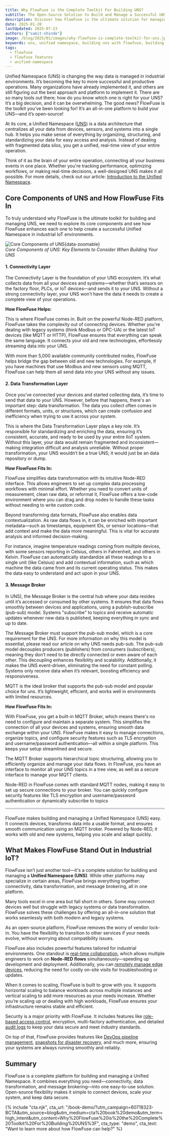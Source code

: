 ```yaml
---
title: Why FlowFuse is the Complete Toolkit For Building UNS?  
subtitle: The Open-Source Solution to Build and Manage a Successful UNS
description: Discover how FlowFuse is the ultimate solution for managing and implementing Unified Namespace (UNS) in industrial IoT environments.  
date: 2025-01-20
lastUpdated: 2025-07-23
authors: ["sumit-shinde"]
image: /blog/2025/01/images/why-flowfuse-is-complete-toolkit-for-uns.jpeg
keywords: uns, unified namespace, building uns with flowfuse, building uns using node-red, core components of unified namespace  
tags:  
  - flowfuse  
  - flowfuse features  
  - unified-namespace  
---
```


Unified Namespace (UNS) is changing the way data is managed in industrial environments. It’s becoming the key to more successful and productive operations. Many organizations have already implemented it, and others are still figuring out the best approach and platform to implement it. There are so many tools out there; how do you know which one is right for your UNS? It’s a big decision, and it can be overwhelming. The good news? FlowFuse is the toolkit you’ve been looking for! It’s an all-in-one platform to build your UNS—and it’s open-source!

<!--more-->

At its core, a Unified Namespace ([UNS](/solutions/uns/)) is a data architecture that centralizes all your data from devices, sensors, and systems into a single hub. It helps you make sense of everything by organizing, structuring, and standardizing your data for easy access and analysis. Instead of dealing with fragmented data silos, you get a unified, real-time view of your entire operation. 

Think of it as the brain of your entire operation, connecting all your business events in one place. Whether you're tracking performance, optimizing workflows, or making real-time decisions, a well-designed UNS makes it all possible. For more details, check out our article: [Introduction to the Unified Namespace](/blog/2023/12/introduction-to-unified-namespace/).

## **Core Components of UNS and How FlowFuse Fits In**

To truly understand why FlowFuse is the ultimate toolkit for building and managing UNS, we need to explore its core components and see how FlowFuse enhances each one to help create a successful Unified Namespace in industrial IoT environments.

![Core Components of UNS](./images/components-of-uns.jpeg){data-zoomable}  
_Core Components of UNS: Key Elements to Consider When Building Your UNS_

#### **1. Connectivity Layer**

The Connectivity Layer is the foundation of your UNS ecosystem. It’s what collects data from all your devices and systems—whether that’s sensors on the factory floor, PLCs, or IoT devices—and sends it to your UNS. Without a strong connectivity layer, your UNS won’t have the data it needs to create a complete view of your operations.

**How FlowFuse Helps:**

This is where FlowFuse comes in. Built on the powerful Node-RED platform, FlowFuse takes the complexity out of connecting devices. Whether you're dealing with legacy systems (think Modbus or OPC-UA) or the latest IoT devices (like MQTT or HTTP), FlowFuse ensures that everything can speak the same language. It connects your old and new technologies, effortlessly streaming data into your UNS.

With more than 5,000 available community contributed nodes, FlowFuse helps bridge the gap between old and new technologies. For example, if you have machines that use Modbus and new sensors using MQTT, FlowFuse can help them all send data into your UNS without any issues.

#### **2. Data Transformation Layer**

Once you’ve connected your devices and started collecting data, it’s time to send that data to your UNS. However, before that happens, there's an important step: data transformation. The data you collect often comes in different formats, units, or structures, which can create confusion and inefficiency when trying to use it across your system.

This is where the Data Transformation Layer plays a key role. It’s responsible for standardizing and enriching the data, ensuring it’s consistent, accurate, and ready to be used by your entire IIoT system. Without this layer, your data would remain fragmented and inconsistent—making integration difficult and analysis unreliable. Without proper transformation, your UNS wouldn’t be a true UNS; it would just be an data repository or dump.

**How FlowFuse Fits In:** 

FlowFuse simplifies data transformation with its intuitive Node-RED interface. This allows engineers to set up complex data processing workflows with minimal effort. Whether you need to convert units of measurement, clean raw data, or reformat it, FlowFuse offers a low-code environment where you can drag and drop nodes to handle these tasks without needing to write custom code.

Beyond transforming data formats, FlowFuse also enables data contextualization. As raw data flows in, it can be enriched with important metadata—such as timestamps, equipment IDs, or sensor locations—that add context and make the data more meaningful. This is vital for accurate analysis and informed decision-making.

For instance, imagine temperature readings coming from multiple devices, with some sensors reporting in Celsius, others in Fahrenheit, and others in Kelvin. FlowFuse can automatically standardize all these readings to a single unit (like Celsius) and add contextual information, such as which machine the data came from and its current operating status. This makes the data easy to understand and act upon in your UNS.

#### **3. Message Broker**

In UNS), the Message Broker is the central hub where your data resides until it’s accessed or consumed by other systems. It ensures that data flows smoothly between devices and applications, using a publish-subscribe (pub-sub) model. Systems "subscribe" to topics and receive automatic updates whenever new data is published, keeping everything in sync and up to date.

The Message Broker must support the pub-sub model, which is a core requirement for the UNS. For more information on why this model is essential, please read our article on why UNS needs pub-sub. The pub-sub model decouples producers (publishers) from consumers (subscribers), meaning they don’t need to be directly connected or even aware of each other. This decoupling enhances flexibility and scalability. Additionally, it makes the UNS event-driven, eliminating the need for constant polling. Systems only receive data when it’s relevant, boosting efficiency and responsiveness.

MQTT is the ideal broker that supports the pub-sub model and popular choice for uns. It’s lightweight, efficient, and works well in environments with limited resources.

**How FlowFuse Fits In:** 

With FlowFuse, you get a built-in MQTT Broker, which means there's no need to configure and maintain a separate system. This simplifies the connection of all your devices and systems, ensuring smooth data exchange within your UNS.
FlowFuse makes it easy to manage connections, organize topics, and configure security features such as TLS encryption and username/password authentication—all within a single platform. This keeps your setup streamlined and secure.

The MQTT Broker supports hierarchical topic structuring, allowing you to efficiently organize and manage your data flows. In FlowFuse, you have an interface to monitor all your UNS topics in a tree view, as well as a secure interface to manage your MQTT clients.

Node-RED in FlowFuse comes with standard MQTT nodes, making it easy to set up secure connections to your broker. You can quickly configure security features like TLS encryption and username/password authentication or dynamically subscribe to topics

<hr style="border: none; border-top: 3px solid rgba(173, 192, 252, 0.55); opacity: 0.3; margin-bottom: 20px;">

FlowFuse makes building and managing a Unified Namespace (UNS) easy. It connects devices, transforms data into a usable format, and ensures smooth communication using an MQTT broker. Powered by Node-RED, it works with old and new systems, helping you scale and adapt quickly.

## **What Makes FlowFuse Stand Out in Industrial IoT?**

FlowFuse isn’t just another tool—it's a complete solution for building and managing a **Unified Namespace (UNS)**. While other platforms may specialize in certain areas, FlowFuse brings everything together: connectivity, data transformation, and message brokering, all in one platform.

Many tools excel in one area but fall short in others. Some may connect devices well but struggle with legacy systems or data transformation. FlowFuse solves these challenges by offering an all-in-one solution that works seamlessly with both modern and legacy systems.

As an open-source platform, FlowFuse removes the worry of vendor lock-in. You have the flexibility to transition to other services if your needs evolve, without worrying about compatibility issues.

FlowFuse also includes powerful features tailored for industrial environments. One standout is [real-time collaboration](/blog/2024/12/flowfuse-team-collaboration/), which allows multiple engineers to work on **Node-RED flows** simultaneously—speeding up development and deployment. Additionally, you can [remotely manage edge devices](/blog/2024/07/building-on-flowfuse-devices/), reducing the need for costly on-site visits for troubleshooting or updates.

When it comes to scaling, FlowFuse is built to grow with you. It supports horizontal scaling to balance workloads across multiple instances and vertical scaling to add more resources as your needs increase. Whether you’re scaling up or dealing with high workloads, FlowFuse ensures your infrastructure remains stable and efficient.

Security is a major priority with FlowFuse. It includes features like [role-based access control](/blog/2024/04/role-based-access-control-rbac-for-node-red-with-flowfuse/), encryption, multi-factory authentication, and detailed [audit logs](/docs/user/logs/#audit-log) to keep your data secure and meet industry standards.

On top of that, FlowFuse provides features like [DevOps pipeline management](/blog/2024/10/how-to-build-automate-devops-pipelines-node-red-deployments/), [snapshots for disaster recovery](/blog/2024/09/node-red-version-control-with-snapshots/), and much more, ensuring your systems are always running smoothly and reliably.

## **Summary**

FlowFuse is a complete platform for building and managing a Unified Namespace. It combines everything you need—connectivity, data transformation, and message brokering—into one easy-to-use solution. Open-source flexibility makes it simple to connect devices, scale your system, and keep data secure.

{% include "cta.njk", cta_url: "/book-demo/?utm_campaign=60718323-BCTA&utm_source=blog&utm_medium=cta%20book%20demo&utm_term=high_intent&utm_content=Why%20FlowFuse%20is%20the%20Complete%20Toolkit%20For%20Building%20UNS%3F", cta_type: "demo", cta_text: "Want to learn more about how FlowFuse can help?" %}